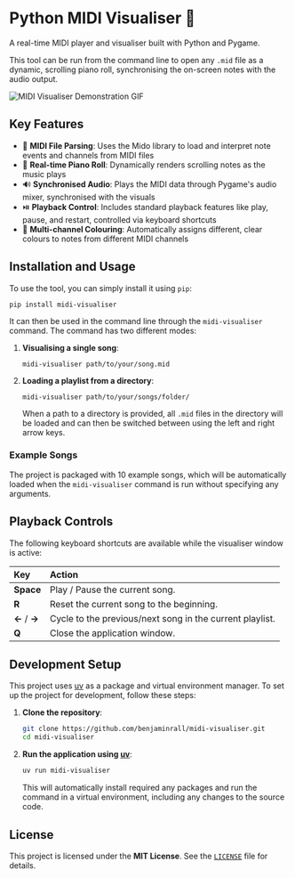 # Python MIDI Visualiser 🎹

A real-time MIDI player and visualiser built with Python and Pygame.

This tool can be run from the command line to open any `.mid` file as a dynamic, scrolling piano roll, synchronising the on-screen notes with the audio output.

![MIDI Visualiser Demonstration GIF](https://github.com/user-attachments/assets/6bbbe8f7-e93b-4289-8eb1-d0823b3c3bfe)

## Key Features

- 🎵 **MIDI File Parsing**: Uses the Mido library to load and interpret note events and channels from MIDI files
- 🎹 **Real-time Piano Roll**: Dynamically renders scrolling notes as the music plays
- 🔊 **Synchronised Audio**: Plays the MIDI data through Pygame's audio mixer, synchronised with the visuals
- ⏯️ **Playback Control**: Includes standard playback features like play, pause, and restart, controlled via keyboard shortcuts
- 🎨 **Multi-channel Colouring**: Automatically assigns different, clear colours to notes from different MIDI channels

## Installation and Usage

To use the tool, you can simply install it using `pip`:

```shell
pip install midi-visualiser
```

It can then be used in the command line through the `midi-visualiser` command. The command has two different modes:

1. **Visualising a single song**:

   ```shell
   midi-visualiser path/to/your/song.mid
   ```

2. **Loading a playlist from a directory**:

   ```shell
   midi-visualiser path/to/your/songs/folder/
   ```

   When a path to a directory is provided, all `.mid` files in the directory will be loaded and can then be switched between using the left and right arrow keys.

### Example Songs

The project is packaged with 10 example songs, which will be automatically loaded when the `midi-visualiser` command is run without specifying any arguments.

## Playback Controls

The following keyboard shortcuts are available while the visualiser window is active:

| Key           | Action                                                   |
| :------------ | :------------------------------------------------------- |
| **Space**     | Play / Pause the current song.                           |
| **R**         | Reset the current song to the beginning.                 |
| **←** / **→** | Cycle to the previous/next song in the current playlist. |
| **Q**         | Close the application window.                            |

## Development Setup

This project uses [uv](https://github.com/astral-sh/uv) as a package and virtual environment manager. To set up the project for development, follow these steps:

1. **Clone the repository**:

   ```sh
   git clone https://github.com/benjaminrall/midi-visualiser.git
   cd midi-visualiser
   ```

2. **Run the application using [uv](https://github.com/astral-sh/uv)**:

   ```sh
   uv run midi-visualiser
   ```

   This will automatically install required any packages and run the command in a virtual environment, including any changes to the source code.

## License

This project is licensed under the **MIT License**. See the [`LICENSE`](./LICENSE) file for details.
